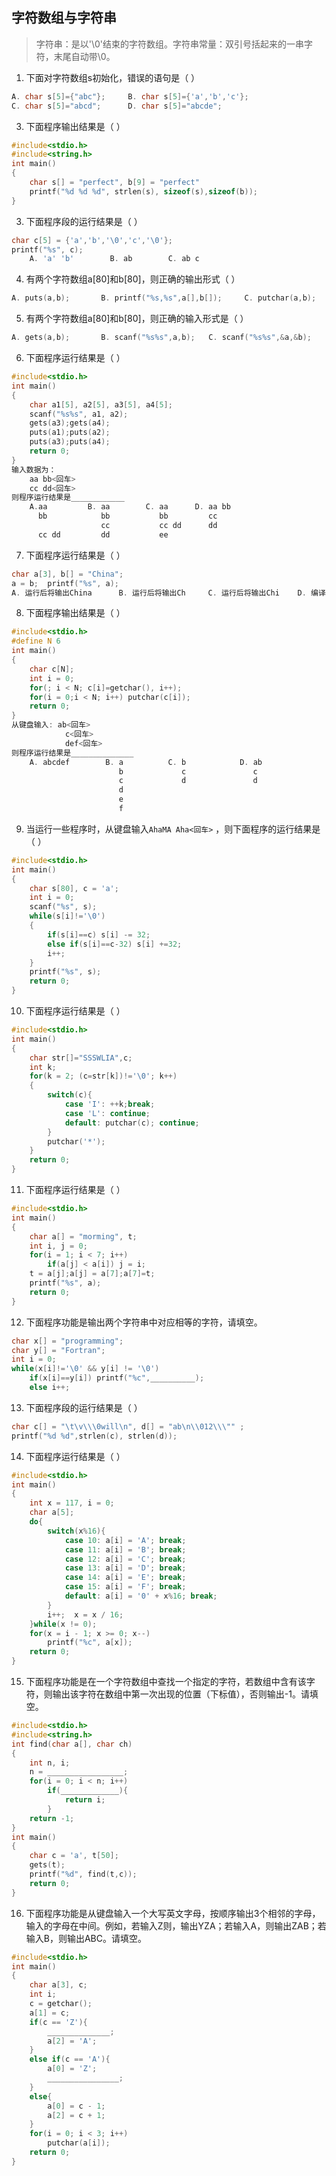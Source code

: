 ## 字符数组与字符串

> 字符串：是以'\0'结束的字符数组。字符串常量：双引号括起来的一串字符，末尾自动带\0。

1. 下面对字符数组s初始化，错误的语句是（        ）

```c
A. char s[5]={"abc"};	  B. char s[5]={'a','b','c'};		
C. char s[5]="abcd";	  D. char s[5]="abcde";
```

3. 下面程序输出结果是（        ）

```c
#include<stdio.h>
#include<string.h>
int main()
{
    char s[] = "perfect", b[9] = "perfect"
    printf("%d %d %d", strlen(s), sizeof(s),sizeof(b));	
}
```

3. 下面程序段的运行结果是（        ）

```c
char c[5] = {'a','b','\0','c','\0'};
printf("%s", c);
	A. 'a' 'b'        B. ab        C. ab c 
```

4. 有两个字符数组a[80]和b[80]，则正确的输出形式（        ）

```c
A. puts(a,b);		B. printf("%s,%s",a[],b[]);		C. putchar(a,b);		D. puts(a), puts(b);
```

5. 有两个字符数组a[80]和b[80]，则正确的输入形式是（        ）

```c
A. gets(a,b);		B. scanf("%s%s",a,b);	C. scanf("%s%s",&a,&b);		D.gets("a"),gets("b");
```

6. 下面程序运行结果是（        ）

```c
#include<stdio.h>
int main()
{
    char a1[5], a2[5], a3[5], a4[5];
    scanf("%s%s", a1, a2);
    gets(a3);gets(a4);
    puts(a1);puts(a2);
    puts(a3);puts(a4);
    return 0;
}
输入数据为：
    aa bb<回车>
    cc dd<回车>
则程序运行结果是____________
    A.aa         B. aa        C. aa	     D. aa bb
      bb            bb           bb         cc
                    cc           cc dd      dd
      cc dd         dd           ee
```

7. 下面程序运行结果是（        ）

```c
char a[3], b[] = "China";
a = b;  printf("%s", a);
A. 运行后将输出China		B. 运行后将输出Ch		C. 运行后将输出Chi	D. 编译出错
```

8. 下面程序输出结果是（        ）

```c
#include<stdio.h>
#define N 6
int main()
{
    char c[N];
    int i = 0;
    for(; i < N; c[i]=getchar(), i++);
    for(i = 0;i < N; i++) putchar(c[i]);
    return 0;
}
从键盘输入: ab<回车>
            c<回车>
            def<回车>
则程序运行结果是______________
    A. abcdef        B. a          C. b            D. ab
                        b             c               c
                        c             d               d
                        d
                        e
                        f
```

9. 当运行一些程序时，从键盘输入`AhaMA Aha<回车>` ，则下面程序的运行结果是（                                  ）

```c
#include<stdio.h>
int main()
{
    char s[80], c = 'a';
    int i = 0;
    scanf("%s", s);
    while(s[i]!='\0')
    {
        if(s[i]==c) s[i] -= 32;
        else if(s[i]==c-32) s[i] +=32;
        i++;
    }
    printf("%s", s);
    return 0;
}
```

10. 下面程序运行结果是（               ）

```c
#include<stdio.h>
int main()
{
    char str[]="SSSWLIA",c;
    int k;
    for(k = 2; (c=str[k])!='\0'; k++)
    {
        switch(c){
            case 'I': ++k;break;
            case 'L': continue;
            default: putchar(c); continue;
        }
        putchar('*');
    }
    return 0;
}
```

11. 下面程序运行结果是（            ）

```c
#include<stdio.h>
int main()
{
    char a[] = "morming", t;
    int i, j = 0;
    for(i = 1; i < 7; i++)
        if(a[j] < a[i]) j = i;
    t = a[j];a[j] = a[7];a[7]=t;
    printf("%s", a);
    return 0;
}
```

12. 下面程序功能是输出两个字符串中对应相等的字符，请填空。

```c
char x[] = "programming";
char y[] = "Fortran";
int i = 0;
while(x[i]!='\0' && y[i] != '\0')
    if(x[i]==y[i]) printf("%c",__________);
    else i++;
```

13. 下面程序段的运行结果是（            ）

```c
char c[] = "\t\v\\\0will\n", d[] = "ab\n\\012\\\"" ;
printf("%d %d",strlen(c), strlen(d));
```

14. 下面程序运行结果是（        ）

```c
#include<stdio.h>
int main()
{
    int x = 117, i = 0;
    char a[5];
    do{
        switch(x%16){
            case 10: a[i] = 'A'; break;
            case 11: a[i] = 'B'; break;
            case 12: a[i] = 'C'; break;
            case 13: a[i] = 'D'; break;
            case 14: a[i] = 'E'; break;
            case 15: a[i] = 'F'; break;
            default: a[i] = '0' + x%16; break;
        }
        i++;  x = x / 16;
    }while(x != 0);
    for(x = i - 1; x >= 0; x--)
        printf("%c", a[x]);
    return 0;
}
```

15. 下面程序功能是在一个字符数组中查找一个指定的字符，若数组中含有该字符，则输出该字符在数组中第一次出现的位置（下标值），否则输出-1。请填空。

```c
#include<stdio.h>
#include<string.h>
int find(char a[], char ch)
{
    int n, i;
    n = _________________;
    for(i = 0; i < n; i++)
        if(_____________){
			return i;
        }
    return -1;
}
int main()
{
    char c = 'a', t[50];
    gets(t);
    printf("%d", find(t,c));
    return 0;
}
```

16. 下面程序功能是从键盘输入一个大写英文字母，按顺序输出3个相邻的字母，输入的字母在中间。例如，若输入Z则，输出YZA；若输入A，则输出ZAB；若输入B，则输出ABC。请填空。

```c
#include<stdio.h>
int main()
{
    char a[3], c;
    int i;
    c = getchar();
    a[1] = c;
    if(c == 'Z'){
        ______________;
        a[2] = 'A';
    }
    else if(c == 'A'){
        a[0] = 'Z';
        ________________;
    }
    else{
        a[0] = c - 1;
        a[2] = c + 1;
    }
    for(i = 0; i < 3; i++)
        putchar(a[i]);
    return 0;
}
```

